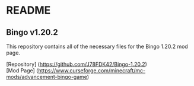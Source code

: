 # README

## Bingo v1.20.2

This repository contains all of the necessary files for the Bingo 1.20.2 mod page.

[Repository] (https://github.com/J78FDK42/Bingo-1.20.2)  
[Mod Page] (https://www.curseforge.com/minecraft/mc-mods/advancement-bingo-game)  